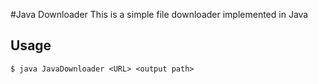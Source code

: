 #Java Downloader
This is a simple file downloader implemented in Java

## Usage
`$ java JavaDownloader <URL> <output path>`
